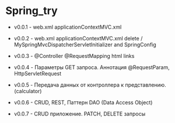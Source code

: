 # Spring_try

* v0.0.1 - web.xml applicationContextMVC.xml

* v0.0.2 - web.xml applicationContextMVC.xml delete / MySpringMvcDispatcherServletInitializer and SpringConfig

* v0.0.3 - @Controller @RequestMapping html links

* v0.0.4 - Параметры GET запроса. Аннотация @RequestParam, HttpServletRequest

* v0.0.5 - Передача данных от контроллера к представлению. (calculator)

* v0.0.6 - CRUD, REST, Паттерн DAO (Data Access Object)

* v0.0.7 - CRUD приложение. PATCH, DELETE запросы
